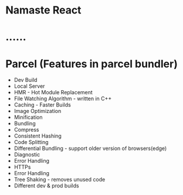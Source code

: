 # Namaste React 

# ......
# Parcel (Features in parcel bundler)
- Dev Build
- Local Server
- HMR - Hot Module Replacement
- File Watching Algorithm - written in C++
- Caching - Faster Builds
- Image Optimization
- Minification
- Bundling
- Compress
- Consistent Hashing
- Code Splitting
- Differential Bundling - support older version of browsers(edge) 
- Diagnostic
- Error Handling
- HTTPs
- Error Handling
- Tree Shaking - removes unused code
- Different dev & prod builds
